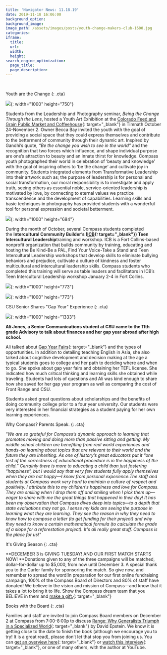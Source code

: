 ```yaml
---
title: 'Navigator News: 11.18.19'
date: 2019-11-18 16:06:00
background_option:
background_image:
image_path: /assets/images/posts/youth-change-makers-club-1600.jpg
categories:
iframe:
  title:
  url:
  width:
  height:
search_engine_optimization:
  page_title:
  page_description:
---
```


&nbsp;

Youth are the Change
{: .cta}

![](/assets/images/youth-are-the-change.jpg){: width="1000" height="750"}

Students from the Leadership and Photography seminar,&nbsp;*Being the Change Through the Lens*, hosted a Youth Art Exhibition at the&nbsp;[Colorado Feed and Grain Public Market and Coffeehouse](https://compassfortcollins.us14.list-manage.com/track/click?u=f92353bb4e553c0be87c16d55&amp;id=909b488c12&amp;e=d44f2694ec){: target="_blank"}&nbsp;in Timnath October 24-November 2. Owner Becca Bay invited the youth with the goal of providing a social space that they could express themselves and contribute to the betterment of community through their dynamic art. Inspired by Gandhi’s quote,&nbsp;*“Be the change you wish to see in the world”*&nbsp;and the recognition that two forces which influence, and shape individual purpose are one’s attraction to beauty and an innate thirst for knowledge. Compass youth photographed their world in celebration of ‘beauty and knowledge’ with the goal of inspiring others to ‘be the change’ and cultivate joy in community. Students integrated elements from Transformative Leadership into their artwork such as; the purpose of leadership is for personal and social transformation, our moral responsibility is to investigate and apply truth, seeing others as essential noble, service-oriented leadership is motivated by love, by connecting to eternal values we practice transcendence and the development of capabilities. Learning skills and basic techniques in photography has provided students with a wonderful tool for personal expression and societal betterment.

![](/assets/images/youth-change-makers-club-.jpg){: width="1000" height="684"}&nbsp;

During the month of October, several Compass students completed the&nbsp;**Intercultural Community Builder’s ([ICB](https://compassfortcollins.us14.list-manage.com/track/click?u=f92353bb4e553c0be87c16d55&amp;id=3c8f9f7305&amp;e=d44f2694ec){: target="_blank"}) Teen Intercultural Leadership**training and workshop. ICB is a Fort Collins-based nonprofit organization that builds community by training, educating and hosting the Be Kind-Be a PAL, Find Your Voice-Take a Stand and Teen Intercultural Leadership workshops that develop skills to eliminate bullying behaviors and prejudice, cultivate a culture of kindness and foster multicultural and intercultural leadership skills. Compass students who completed this training will serve as table leaders and facilitators in ICB’s Teen Intercultural Leadership workshop January 2-4 in Fort Collins.

![](/assets/images/amelka-and-talen-artist-statements.jpg){: width="1000" height="773"}

![](/assets/images/justice-and-jeremiah-artist-statements.jpg){: width="1000" height="773"}

CSU Senior Shares "Gap Year" Experience
{: .cta}

![](/assets/images/img-0290.jpg){: width="1000" height="1333"}

**Ali Jones, a Senior Communications student at CSU came to the 11th grade Advisory to talk about finances and her gap year abroad after high school.**&nbsp;

Ali talked about&nbsp;[Gap Year Fairs](https://compassfortcollins.us14.list-manage.com/track/click?u=f92353bb4e553c0be87c16d55&amp;id=46d7bc3378&amp;e=d44f2694ec){: target="_blank"}&nbsp;and the types of opportunities. In addition to detailing teaching English in Asia, she also talked about cognitive development and decision making at the age a typical students goes to college and her path to deciding where and when to go. She spoke about gap year fairs and obtaining her TEFL license. She indicated how much critical thinking and learning skills she obtained while traveling. Students had lots of questions and Ali was kind enough to share how she saved for her gap year program as well as comparing the cost of Front Range and CSU. &nbsp;

Students asked great questions about scholarships and the benefits of doing community college prior to a four year university. Our students were very interested in her financial strategies as a student paying for her own learning experiences.

Why Compass? Parents Speak.
{: .cta}

*"We are so grateful for Compass’s dynamic approach to learning that promotes&nbsp;*moving and doing*&nbsp;more than passive&nbsp;*sitting and getting*. My middle school children are benefiting from real world experiences and hands-on learning about topics that are relevant to their world and the future they are inheriting. As one of history’s great educators put it “one test of the correctness of educational procedure is in the happiness of the child.” Certainly there is more to educating a child than just fostering “happiness”, but I would say that very few students fully apply themselves when they are not happy—I know from personal experience.The staff and students at Compass work very hard to maintain a culture of respect and positivity. I attribute this to my children's happiness and love for Compass. They are smiling when I drop them off and smiling when I pick them up—eager to share with me the great things that happened in their day\! It has been my observation that Compass dives deep into topics—to a depth that state evaluations may not go. I sense my kids are seeing the purpose in learning what they are learning. They see the reason in why they need to know how to compose a letter (to get funding for their project) and why they need to know a certain mathematical formula (to calculate the grade of a slope for a reforestation project). It's all really great stuff. Compass is the place for us\!"*

It's Giving Season
{: .cta}

**DECEMBER 3 is GIVING TUESDAY\! AND OUR FIRST MATCH STARTS NOW\!&nbsp;**Donations given to any of the three campaigns will be matched, dollar-for-dollar up to $5,000, from now until December 3. A special thank you to the Curler family for sponsoring the match. So give now, and remember to spread the word\!In preparation for our first online fundraising campaign, 100% of the Compass Board of Directors and 80% of staff have donated\! We believe in the vision and mission of Compass—and know that it takes a lot to bring it to life. Show the Compass dream team that you BELIEVE in them and&nbsp;[make a gift.](https://compassfortcollins.us14.list-manage.com/track/click?u=f92353bb4e553c0be87c16d55&amp;id=6c979f9b51&amp;e=d44f2694ec){: target="_blank"}

Books with the Board
{: .cta}

Families and staff are invited to join Compass Board members on December 2 at Compass from 7:00-8:00p to discuss&nbsp;[Range: Why Generalists Triumph in a Specialized World](https://compassfortcollins.us14.list-manage.com/track/click?u=f92353bb4e553c0be87c16d55&amp;id=0bf4706319&amp;e=d44f2694ec){: target="_blank"}&nbsp;by David Epstein. We know it is getting close to the date to finish the book (although we encourage you to try\! It is a great read), please don’t let that stop you from joining us. You can&nbsp;[get an overview here](https://compassfortcollins.us14.list-manage.com/track/click?u=f92353bb4e553c0be87c16d55&amp;id=aca42995f6&amp;e=d44f2694ec){: target="_blank"}&nbsp;or&nbsp;[watch this interview](https://compassfortcollins.us14.list-manage.com/track/click?u=f92353bb4e553c0be87c16d55&amp;id=ed30b0fb41&amp;e=d44f2694ec){: target="_blank"}, or one of many others, with the author at YouTube.